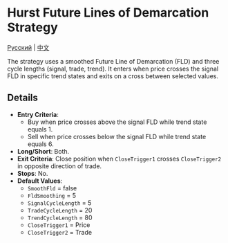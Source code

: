 # Hurst Future Lines of Demarcation Strategy
[Русский](README_ru.md) | [中文](README_cn.md)

The strategy uses a smoothed Future Line of Demarcation (FLD) and three cycle lengths (signal, trade, trend). It enters when price crosses the signal FLD in specific trend states and exits on a cross between selected values.

## Details

- **Entry Criteria**:
  - Buy when price crosses above the signal FLD while trend state equals 1.
  - Sell when price crosses below the signal FLD while trend state equals 6.
- **Long/Short**: Both.
- **Exit Criteria**: Close position when `CloseTrigger1` crosses `CloseTrigger2` in opposite direction of trade.
- **Stops**: No.
- **Default Values**:
  - `SmoothFld` = false
  - `FldSmoothing` = 5
  - `SignalCycleLength` = 5
  - `TradeCycleLength` = 20
  - `TrendCycleLength` = 80
  - `CloseTrigger1` = Price
  - `CloseTrigger2` = Trade
